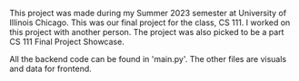 This project was made during my Summer 2023 semester at University of Illinois Chicago.
This was our final project for the class, CS 111.
I worked on this project with another person.
The project was also picked to be a part CS 111 Final Project Showcase.

All the backend code can be found in 'main.py'.
The other files are visuals and data for frontend.
